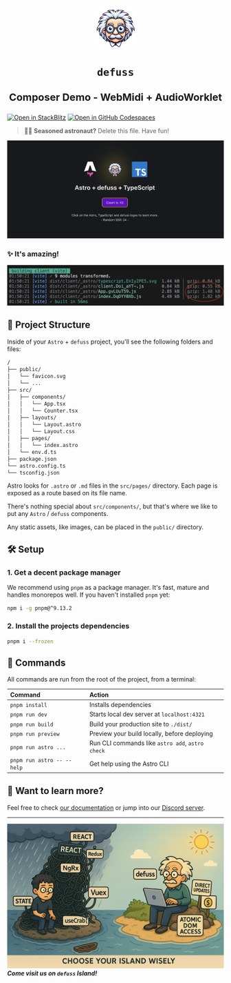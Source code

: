 <h1 align="center">

<img src="https://raw.githubusercontent.com/kyr0/defuss/refs/heads/main/examples/with-astro-ts/public/defuss_mascott.png" width="100px" />

<p align="center">
  <code>defuss</code>
</p>

<sup align="center">

Composer Demo - WebMidi + AudioWorklet

</sup>

</h1>

[![Open in StackBlitz](https://developer.stackblitz.com/img/open_in_stackblitz.svg)](https://stackblitz.com/github/kyr0/defuss/tree/main/examples/composer)
[![Open in GitHub Codespaces](https://github.com/codespaces/badge.svg)](https://codespaces.new/kyr0/defuss?devcontainer_path=.devcontainer/composer/devcontainer.json)

> 🧑‍🚀 **Seasoned astronaut?** Delete this file. Have fun!

![just-the-basics](https://raw.githubusercontent.com/kyr0/defuss/refs/heads/main/examples/with-astro-ts/public/preview.png)

### ✨ It's amazing!
![tiny](https://raw.githubusercontent.com/kyr0/defuss/refs/heads/main/examples/with-astro-ts/public/build_result.png)

## 🚀 Project Structure

Inside of your `Astro` + `defuss` project, you'll see the following folders and files:

```text
/
├── public/
│   └── favicon.svg
│   └── ...
├── src/
│   ├── components/
│   │   └── App.tsx
│   │   └── Counter.tsx
│   ├── layouts/
│   │   └── Layout.astro
│   │   └── Layout.css
│   ├── pages/
│   │   └── index.astro
│   └── env.d.ts
├── package.json
└── astro.config.ts
└── tsconfig.json
```

Astro looks for `.astro` or `.md` files in the `src/pages/` directory. Each page is exposed as a route based on its file name.

There's nothing special about `src/components/`, but that's where we like to put any `Astro` / `defuss` components.

Any static assets, like images, can be placed in the `public/` directory.

## 🛠️ Setup

### 1. Get a decent package manager

We recommend using `pnpm` as a package manager. It's fast, mature and handles monorepos well. If you haven't installed `pnpm` yet:

```bash
npm i -g pnpm@^9.13.2
```

### 2. Install the projects dependencies

```bash
pnpm i --frozen
```

## 🧞 Commands

All commands are run from the root of the project, from a terminal:

| Command                   | Action                                           |
| :------------------------ | :----------------------------------------------- |
| `pnpm install`             | Installs dependencies                            |
| `pnpm run dev`             | Starts local dev server at `localhost:4321`      |
| `pnpm run build`           | Build your production site to `./dist/`          |
| `pnpm run preview`         | Preview your build locally, before deploying     |
| `pnpm run astro ...`       | Run CLI commands like `astro add`, `astro check` |
| `pnpm run astro -- --help` | Get help using the Astro CLI                     |

## 👀 Want to learn more?

Feel free to check [our documentation](https://docs.astro.build) or jump into our [Discord server](https://astro.build/chat).

---

<img src="https://raw.githubusercontent.com/kyr0/defuss/refs/heads/main/assets/defuss_comic.png" />

<caption><i><b>Come visit us on <code>defuss</code> Island!</b></i></caption>